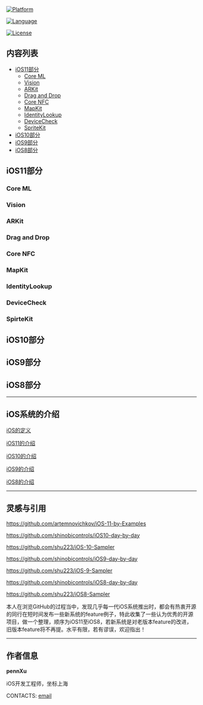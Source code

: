[![Platform](https://camo.githubusercontent.com/2381be1522a92165392579bdfeb1271418760fdc/687474703a2f2f696d672e736869656c64732e696f2f62616467652f706c6174666f726d2d696f732d626c75652e7376673f7374796c653d666c6174)](https://developer.apple.com/iphone/index.action)

[![Language](https://camo.githubusercontent.com/f3bc68f8badf9ec1143275e35cba2114910b0522/687474703a2f2f696d672e736869656c64732e696f2f62616467652f6c616e67756167652d73776966742d627269676874677265656e2e7376673f7374796c653d666c6174)](https://developer.apple.com/swift) 

[![License](https://i.creativecommons.org/l/by-nc-nd/4.0/88x31.png)](https://creativecommons.org/licenses/by-nc-nd/4.0/deed.zh)

## 内容列表

- [iOS11部分](#iOS11部分)
  - [Core ML](https://github.com/artemnovichkov/iOS-11-by-Examples#core-ml)
  - [Vision](https://github.com/artemnovichkov/iOS-11-by-Examples#vision)
  - [ARKit](https://github.com/artemnovichkov/iOS-11-by-Examples#arkit)
  - [Drag and Drop](https://github.com/artemnovichkov/iOS-11-by-Examples#drag-and-drop)
  - [Core NFC](https://github.com/artemnovichkov/iOS-11-by-Examples#core-nfc)
  - [MapKit](https://github.com/artemnovichkov/iOS-11-by-Examples#mapkit)
  - [IdentityLookup](https://github.com/artemnovichkov/iOS-11-by-Examples#identitylookup)
  - [DeviceCheck](https://github.com/artemnovichkov/iOS-11-by-Examples#devicecheck)
  - [SpriteKit](https://github.com/artemnovichkov/iOS-11-by-Examples#spritekit)
- [iOS10部分](#iOS10部分)
- [iOS9部分](#iOS9部分)
- [iOS8部分](#iOS8部分)

## iOS11部分

### Core ML

### Vision

### ARKit

### Drag and Drop

### Core NFC

### MapKit

### IdentityLookup

### DeviceCheck

### SpirteKit



## iOS10部分



## iOS9部分



## iOS8部分



------

## iOS系统的介绍

[iOS的定义](https://baike.baidu.com/item/iOS/45705?fr=aladdin)

[iOS11的介绍](https://baike.baidu.com/item/iOS%2011?fromtitle=ios11&fromid=20842297)

[iOS10的介绍](https://baike.baidu.com/item/iOS%2010?fromtitle=iOS10&fromid=18820085)

[iOS9的介绍](https://baike.baidu.com/item/iOS%209?fromtitle=ios9&fromid=17202076)

[iOS8的介绍](https://baike.baidu.com/item/ios%208?fromtitle=iOS8&fromid=4053079)

------

## 灵感与引用

<https://github.com/artemnovichkov/iOS-11-by-Examples>

<https://github.com/shinobicontrols/iOS10-day-by-day>

<https://github.com/shu223/iOS-10-Sampler>

<https://github.com/shinobicontrols/iOS9-day-by-day>

<https://github.com/shu223/iOS-9-Sampler>

<https://github.com/shinobicontrols/iOS8-day-by-day>

<https://github.com/shu223/iOS8-Sampler>

本人在浏览GitHub的过程当中，发现几乎每一代iOS系统推出时，都会有热衷开源的同行在短时间发布一些新系统的feature例子，特此收集了一些认为优秀的开源项目，做一个整理，顺序为iOS11至iOS8，若新系统是对老版本feature的改进，旧版本feature将不再提。水平有限，若有谬误，欢迎指出！

------

## 作者信息

__pennXu__

iOS开发工程师，坐标上海

CONTACTS: [email](xu_9308@163.com) 